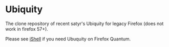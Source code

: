 # Ubiquity

The clone repository of recent satyr's Ubiquity for legacy Firefox (does not work in firefox 57+).

Please see [iShell](https://github.com/GChristensen/ishell) if you need Ubuquity on Firefox Quantum.
